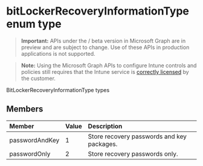 ﻿# bitLockerRecoveryInformationType enum type

> **Important:** APIs under the / beta version in Microsoft Graph are in preview and are subject to change. Use of these APIs in production applications is not supported.

> **Note:** Using the Microsoft Graph APIs to configure Intune controls and policies still requires that the Intune service is [correctly licensed](https://go.microsoft.com/fwlink/?linkid=839381) by the customer.

BitLockerRecoveryInformationType types
## Members
|Member|Value|Description|
|:---|:---|:---|
|passwordAndKey|1|Store recovery passwords and key packages.|
|passwordOnly|2|Store recovery passwords only.|





